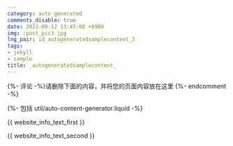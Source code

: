 ```yaml
---
category: auto generated
comments_disable: true
date: 2021-09-12 13:45:08 +0900
img: :post_pic3.jpg
lng_pair: id_autogeneratedsamplecontent_3
tags:
- jekyll
- sample
title: _autogeneratedsamplecontent_
---
```


{%- 评论 -%}请删除下面的内容，并将您的页面内容放在这里 {%- endcomment -%}

{%- 包括 util/auto-content-generator.liquid -%}

<!-- outline-start -->

{{ website_info_text_first }}

<!-- outline-end -->

{{ website_info_text_second }}
